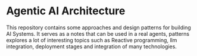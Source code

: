 # Agentic AI Architecture


This repository contains some approaches and design patterns for building AI Systems. It serves as a notes that can be used in a real agents, patterns explores a lot of interesting topics such as Reactive programming, llm integration, deployment stages and integration of many technologies. 
